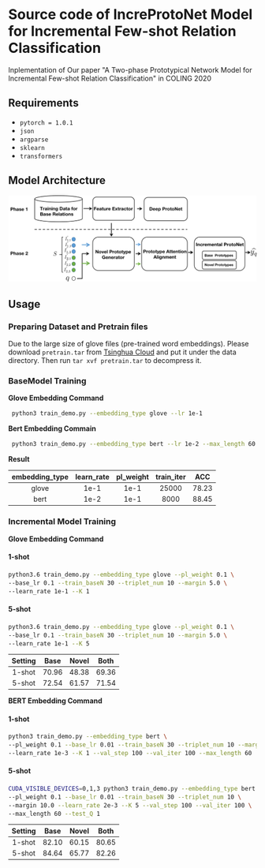 # Source code of IncreProtoNet Model for Incremental Few-shot Relation Classification
Inplementation of Our paper "A Two-phase Prototypical Network Model for Incremental Few-shot
Relation Classification" in COLING 2020

## Requirements 

* `pytorch = 1.0.1`
* `json`
* `argparse`
* `sklearn`
* `transformers`

## Model Architecture

![image](https://github.com/betterAndTogether/IncreProtoNet/blob/main/model.png)

## Usage 

### Preparing Dataset and Pretrain files

Due to the large size of glove files (pre-trained word embeddings).
Please download `pretrain.tar` from [Tsinghua Cloud](https://cloud.tsinghua.edu.cn/f/58f57bda00eb40be8d10/?dl=1) 
and put it under the data directory. Then run `tar xvf pretrain.tar` to decompress it.

### BaseModel Training

**Glove Embedding Command**
```bash
 python3 train_demo.py --embedding_type glove --lr 1e-1
```
**Bert Embedding Commain**
```bash
 python3 train_demo.py --embedding_type bert --lr 1e-2 --max_length 60
```
**Result**

|embedding_type| learn_rate | pl_weight| train_iter |  ACC    | 
|:------------:|:---------: | :-------:| :---------:| :------:| 
| glove        |    1e-1    |   1e-1   |    25000   |  78.23  |
| bert         |    1e-2    |   1e-1   |    8000    |  88.45  |


### Incremental Model Training 

**Glove Embedding Command**
#### 1-shot 
```bash
python3.6 train_demo.py --embedding_type glove --pl_weight 0.1 \
--base_lr 0.1 --train_baseN 30 --triplet_num 10 --margin 5.0 \
--learn_rate 1e-1 --K 1
```
#### 5-shot
```bash
python3.6 train_demo.py --embedding_type glove --pl_weight 0.1 \
--base_lr 0.1 --train_baseN 30 --triplet_num 10 --margin 5.0 \
--learn_rate 1e-1 --K 5
```
|   Setting   |   Base   |   Novel  |   Both   |
|:-----------:| :-------:| :-------:| :-------:|
|    1-shot   |   70.96  |   48.38  |   69.36  |
|    5-shot   |   72.54  |   61.57  |   71.54  |

**BERT Embedding Command**
#### 1-shot 
```bash
python3 train_demo.py --embedding_type bert \
--pl_weight 0.1 --base_lr 0.01 --train_baseN 30 --triplet_num 10 --margin 10.0 \
--learn_rate 1e-3 --K 1 --val_step 100 --val_iter 100 --max_length 60
```
#### 5-shot
```bash
CUDA_VISIBLE_DEVICES=0,1,3 python3 train_demo.py --embedding_type bert \
--pl_weight 0.1 --base_lr 0.01 --train_baseN 30 --triplet_num 10 \
--margin 10.0 --learn_rate 2e-3 --K 5 --val_step 100 --val_iter 100 \
--max_length 60 --test_Q 1
```
|   Setting   |   Base   |   Novel  |   Both   |
|:-----------:| :-------:| :-------:| :-------:|
|    1-shot   |   82.10  |   60.15  |   80.65  |
|    5-shot   |   84.64  |   65.77  |   82.26  |
